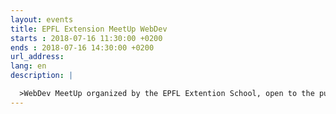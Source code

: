 ```yaml
---
layout: events
title: EPFL Extension MeetUp WebDev
starts : 2018-07-16 11:30:00 +0200
ends : 2018-07-16 14:30:00 +0200
url_address:
lang: en
description: |

  >WebDev MeetUp organized by the EPFL Extention School, open to the public.
---
```


